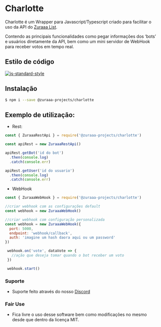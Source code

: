 # Charlotte
Charlotte é um Wrapper para Javascript/Typescript criado para facilitar o uso da API do [Zuraaa List](https://www.zuraaa.com).

Contendo as principais funcionalidades como pegar informações dos ‘bots’ e usuários diretamente da API, bem como um mini servidor de WebHook para receber votos em tempo real.

## Estilo de código

[![js-standard-style](https://cdn.rawgit.com/standard/standard/master/badge.svg)](http://standardjs.com)

## Instalação
```sh
$ npm i --save @zuraaa-projects/charlotte
```
## Exemplo de utilização: 
 - Rest:
```js
const { ZuraaaRestApi } = require('@zuraaa-projects/charlotte')

const apiRest = new ZuraaaRestApi()

apiRest.getBot('id do bot')
  .then(console.log)
  .catch(console.err)

apiRest.getUser('id do usuario')
  .then(console.log)
  .catch(console.err)
```

 - WebHook
 ```js
 const { ZuraaaWebHook } = require('@zuraaa-projects/charlotte')

 //criar webhook com as configurações default
 const webhook = new ZuraaaWebHook()

 //criar webhook com configuração personalizada
 const webhook = new ZuraaaWebHook({
   port: 5000,
   endpoint: 'webhook/callback',
   auth: 'imagine um hash daora aqui ou um password'
 })

  webhook.on('vote', dataVote => {
    //ação que deseja tomar quando o bot receber um voto
  })

  webhook.start()
 ```
### Suporte

- Suporte feito através do nosso [Discord](https://discord.gg/EShHzNtVAb)

### Fair Use

- Fica livre o uso desse software bem como modificações no mesmo desde que dentro da licença MIT.
